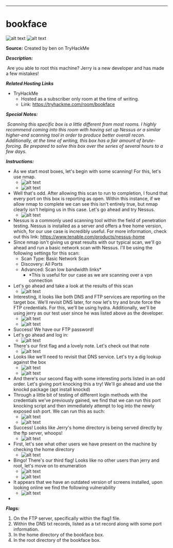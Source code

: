 ****

# bookface

![alt text](https://i.imgur.com/lbYrx0Y.png)
![alt text]()

**Source:** Created by ben on TryHackMe

***Description:***
	
​	Are you able to root this machine? Jerry is a new developer and has made a few mistakes!

***Related Hosting Links***

- TryHackMe
  - Hosted as a subscriber only room at the time of writing.
  - Link: https://tryhackme.com/room/bookface

***Special Notes:***

​	*Scanning this specific box is a little different from most rooms. I highly recommend coming into this room with having set up Nessus or a similar higher-end scanning tool in order to produce better overall recon. Additionally, at the time of writing, this box has a fair amount of brute-forcing. Be prepared to solve this box over the series of several hours to a few days.* 



***Instructions:*** 

- As we start most boxes, let's begin with some scanning! For this, let's use nmap.
  - ![alt text](https://i.imgur.com/pKgOHHo.jpg)
  - ![alt text](https://i.imgur.com/mypkUn4.jpg)
- Well that's odd. After allowing this scan to run to completion, I found that every port on this box is reporting as open. Within this instance, if we allow nmap to complete we can see this isn't entirely true, but nmap clearly isn't helping us in this case. Let's go ahead and try Nessus. 
  - ![alt text](https://i.imgur.com/tLDPafd.png)
- Nessus is a commonly used scanning tool within the field of penetration testing. Nessus is installed as a server and offers a free home version, which, for our use case is incredibly useful. For more information, check out this link: https://www.tenable.com/products/nessus-home
- Since nmap isn't giving us great results with our typical scan, we'll go ahead and run a basic network scan with Nessus. I'll be using the following settings for this scan:
  - Scan Type: Basic Network Scan
  - Discovery: All Ports
  - Advanced: Scan low bandwidth links*
    - *This is useful for our case as we are scanning over a vpn connection
- Let's go ahead and take a look at the results of this scan
  - ![alt text](https://i.imgur.com/IYtcKF3.jpg)
- Interesting, it looks like both DNS and FTP services are reporting on the target box. We'll revisit DNS later, for now let's try and brute force the FTP credentials. For this, we'll be using hydra. Additionally, we'll be using jerry as our test user since he was listed above as the developer.
  - ![alt text](https://i.imgur.com/NWEVh9O.jpg)
  - ![alt text](https://i.imgur.com/U4B82Eq.jpg)
- Success! We have our FTP password!
- Let's go ahead and log in:
  - ![alt text](https://i.imgur.com/I2TljWj.jpg)
- There's our first flag and a lovely note. Let's check out that note
  - ![alt text](https://i.imgur.com/nBlENjB.jpg)
- Looks like we'll need to revisit that DNS service. Let's try a dig lookup against the box
  - ![alt text](https://i.imgur.com/Ojs2fVC.jpg)
  - ![alt text](https://i.imgur.com/g1rg23D.jpg)
- And there's our second flag with some interesting ports listed in an odd order. Let's giving port knocking this a try! We'll go ahead and use the knockd package (apt install knockd)
- Through a little bit of testing of different login methods with the credentials we've previously gained, we find that we can run this port knocking script and then immediately attempt to log into the newly exposed ssh port. We can run this as such:
  - ![alt text](https://i.imgur.com/8irj8ZK.jpg)
  - ![alt text](https://i.imgur.com/nVvknXF.jpg)
- Success! Looks like Jerry's home directory is being served directly by the ftp server, whoops!
  - ![alt text]()
- First, let's see what other users we have present on the machine by checking the home directory
  - ![alt text]()
- Bingo! There's our third flag! Looks like no other users than jerry and root, let's move on to enumeration
  - ![alt text]()
  - ![alt text]()
- It appears that we have an outdated version of screens installed, upon looking online we find the following vulnerability
  - ![alt text]()
- 









***Flags:***

1. On the FTP server, specifically within the flag1 file.
2. Within the DNS txt records, listed as a txt record along with some port information.
3. In the home directory of the bookface box.
4. In the root directory of the bookface box.

